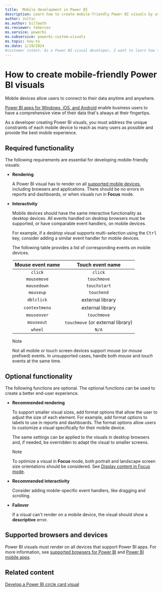 ```yaml
---
title:  Mobile development in Power BI
description: Learn how to create mobile-friendly Power BI visuals by using essential and recommended functions to add interactive functionality.
author: JulCsc
ms.author: billmath
ms.reviewer: tebercov 
ms.service: powerbi
ms.subservice: powerbi-custom-visuals
ms.topic: how-to
ms.date: 1/19/2024
#customer intent: As a Power BI visual developer, I want to learn how to create mobile-friendly visuals so that I can provide a better user experience on mobile devices.
---
```


# How to create mobile-friendly Power BI visuals

Mobile devices allow users to connect to their data anytime and anywhere.

[Power BI apps for Windows, iOS, and Android](../../consumer/mobile/mobile-apps-for-mobile-devices.md) enable business users to have a comprehensive view of their data that's always at their fingertips.

As a developer creating Power BI visuals, you must address the unique constraints of each mobile device to reach as many users as possible and provide the best mobile experience.

## Required functionality

The following requirements are essential for developing mobile-friendly visuals:

* **Rendering**

  A Power BI visual has to render on all [supported mobile devices](/power-platform/admin/supported-web-browsers-and-mobile-devices), including browsers and applications. There should be no errors in reports and dashboards, or when visuals run in **Focus** mode.

* **Interactivity**

  Mobile devices should have the same interactive functionality as desktop devices. All events handled on desktop browsers must be supported, or have comparable event handlers, on mobile devices.
  
  For example, if a desktop visual supports multi-selection using the <kbd>Ctrl</kbd> key, consider adding a similar event handler for mobile devices.

  The following table provides a list of corresponding events on mobile devices.

  | Mouse event name | Touch event name |
  |:----------------:|:----------------:|
  | `click` | `click` |
  | `mousemove` | `touchmove` |
  | `mousedown` | `touchstart` |
  | `mouseup` | `touchend` |
  | `dblclick` | external library |
  | `contextmenu` | external library |
  | `mouseover` | `touchmove` |
  | `mouseout` | `touchmove` (or external library) |
  | `wheel` | `N/A` |

  > [!NOTE]
  > Not all mobile or touch screen devices support mouse (or *mouse* prefixed) events. In unsupported cases, handle both *mouse* and *touch* events at the same time.

## Optional functionality

The following functions are optional. The optional functions can be used to create a better end-user experience.

* **Recommended rendering**

  To support smaller visual sizes, add format options that allow the user to adjust the size of each element. For example, add format options to labels to use in reports and dashboards. The format options allow users to customize a visual specifically for their mobile device.
  
  The same settings can be applied to the visuals in desktop browsers and, if needed, be overridden to adapt the visual to smaller screens.

  > [!NOTE]
  > To optimize a visual in **Focus** mode, both portrait and landscape screen size orientations should be considered. See [Display content in Focus mode](../../consumer/end-user-focus.md).

* **Recommended interactivity**

  Consider adding mobile-specific event handlers, like dragging and scrolling.

* **Failover**

  If a visual can't render on a mobile device, the visual should show a **descriptive** error.

## Supported browsers and devices

Power BI visuals must render on all devices that support Power BI apps. For more information, see [supported browsers for Power BI](../../fundamentals/power-bi-browsers.md) and [Power BI mobile apps](../../consumer/mobile/mobile-apps-for-mobile-devices.md).

## Related content

[Develop a Power BI circle card visual](./develop-circle-card.md)